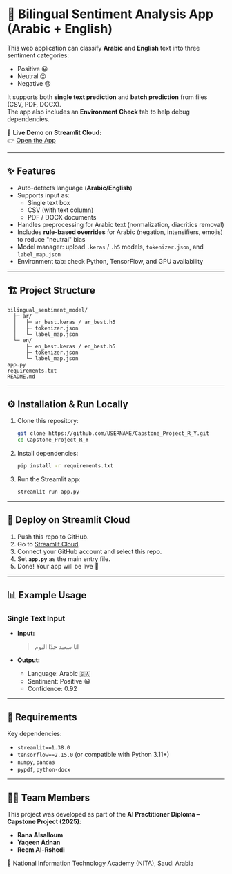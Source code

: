 # 💬 Bilingual Sentiment Analysis App (Arabic + English)

This web application can classify **Arabic** and **English** text into three sentiment categories:  
- Positive 😀  
- Neutral 😐  
- Negative 😞  

It supports both **single text prediction** and **batch prediction** from files (CSV, PDF, DOCX).  
The app also includes an **Environment Check** tab to help debug dependencies.  

🔗 **Live Demo on Streamlit Cloud:**  
👉 [Open the App](https://capstoneprojectry-dstete5v7yfp2crbgrlblf.streamlit.app/)

---

## ✨ Features
- Auto-detects language (**Arabic/English**)  
- Supports input as:
  - Single text box  
  - CSV (with text column)  
  - PDF / DOCX documents  
- Handles preprocessing for Arabic text (normalization, diacritics removal)  
- Includes **rule-based overrides** for Arabic (negation, intensifiers, emojis) to reduce "neutral" bias  
- Model manager: upload `.keras` / `.h5` models, `tokenizer.json`, and `label_map.json`  
- Environment tab: check Python, TensorFlow, and GPU availability  

---

## 🏗 Project Structure
```
bilingual_sentiment_model/
  ├─ ar/
  │   ├─ ar_best.keras / ar_best.h5
  │   ├─ tokenizer.json
  │   └─ label_map.json
  └─ en/
      ├─ en_best.keras / en_best.h5
      ├─ tokenizer.json
      └─ label_map.json
app.py
requirements.txt
README.md
```

---

## ⚙️ Installation & Run Locally

1. Clone this repository:
   ```bash
   git clone https://github.com/USERNAME/Capstone_Project_R_Y.git
   cd Capstone_Project_R_Y
   ```

2. Install dependencies:
   ```bash
   pip install -r requirements.txt
   ```

3. Run the Streamlit app:
   ```bash
   streamlit run app.py
   ```

---

## 🚀 Deploy on Streamlit Cloud
1. Push this repo to GitHub.  
2. Go to [Streamlit Cloud](https://streamlit.io/cloud).  
3. Connect your GitHub account and select this repo.  
4. Set **`app.py`** as the main entry file.  
5. Done! Your app will be live 🎉  

---

## 📊 Example Usage

### Single Text Input
- **Input:**  
  > انا سعيد جدًا اليوم  

- **Output:**  
  - Language: Arabic 🇸🇦  
  - Sentiment: Positive 😀  
  - Confidence: 0.92  

---

## 🔧 Requirements
Key dependencies:
- `streamlit==1.38.0`
- `tensorflow==2.15.0` (or compatible with Python 3.11+)
- `numpy`, `pandas`
- `pypdf`, `python-docx`

---

## 👩‍💻 Team Members
This project was developed as part of the **AI Practitioner Diploma – Capstone Project (2025)**:  

- **Rana Alsalloum**  
- **Yaqeen Adnan**  
- **Reem Al-Rshedi**  

📍 National Information Technology Academy (NITA), Saudi Arabia  
